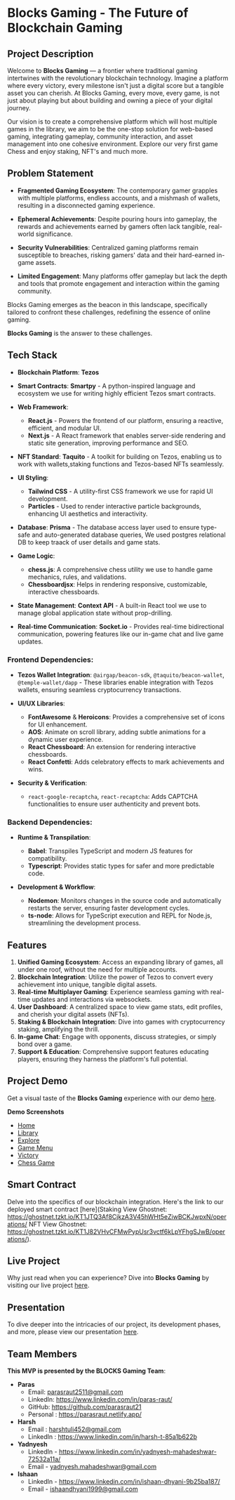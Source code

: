 # Blocks Gaming - The Future of Blockchain Gaming

## Project Description

Welcome to **Blocks Gaming** — a frontier where traditional gaming intertwines with the revolutionary blockchain technology. Imagine a platform where every victory, every milestone isn't just a digital score but a tangible asset you can cherish. At Blocks Gaming, every move, every game, is not just about playing but about building and owning a piece of your digital journey.

Our vision is to create a comprehensive platform which will host multiple games in the library, we aim to be the one-stop solution for web-based gaming, integrating gameplay, community interaction, and asset management into one cohesive environment. Explore our very first game Chess and enjoy staking, NFT's and much more.

## Problem Statement


- **Fragmented Gaming Ecosystem**: The contemporary gamer grapples with multiple platforms, endless accounts, and a mishmash of wallets, resulting in a disconnected gaming experience.

- **Ephemeral Achievements**: Despite pouring hours into gameplay, the rewards and achievements earned by gamers often lack tangible, real-world significance.

- **Security Vulnerabilities**: Centralized gaming platforms remain susceptible to breaches, risking gamers' data and their hard-earned in-game assets.

- **Limited Engagement**: Many platforms offer gameplay but lack the depth and tools that promote engagement and interaction within the gaming community.

Blocks Gaming emerges as the beacon in this landscape, specifically tailored to confront these challenges, redefining the essence of online gaming.


**Blocks Gaming** is the answer to these challenges.


## Tech Stack

- **Blockchain Platform**: **Tezos** 
  
- **Smart Contracts**: **Smartpy** - A python-inspired language and ecosystem we use for writing highly efficient Tezos smart contracts.
  
- **Web Framework**: 
    - **React.js** - Powers the frontend of our platform, ensuring a reactive, efficient, and modular UI.
    - **Next.js** - A React framework that enables server-side rendering and static site generation, improving performance and SEO.

- **NFT Standard**: **Taquito** - A toolkit for building on Tezos, enabling us to work with wallets,staking functions and Tezos-based NFTs seamlessly.

- **UI Styling**: 
    - **Tailwind CSS** - A utility-first CSS framework we use for rapid UI development.
    - **Particles** - Used to render interactive particle backgrounds, enhancing UI aesthetics and interactivity.

- **Database**: **Prisma** - The database access layer used to ensure type-safe and auto-generated database queries, We used postgres relational DB to keep traack of user details and game stats.

- **Game Logic**: 
  - **chess.js**: A comprehensive chess utility we use to handle game mechanics, rules, and validations.
  - **Chessboardjsx**: Helps in rendering responsive, customizable, interactive chessboards.

- **State Management**: **Context API** - A built-in React tool we use to manage global application state without prop-drilling.

- **Real-time Communication**: **Socket.io** - Provides real-time bidirectional communication, powering features like our in-game chat and live game updates.

### Frontend Dependencies:

- **Tezos Wallet Integration**: `@airgap/beacon-sdk`, `@taquito/beacon-wallet`, `@temple-wallet/dapp` - These libraries enable integration with Tezos wallets, ensuring seamless cryptocurrency transactions.

- **UI/UX Libraries**: 
  - **FontAwesome** & **Heroicons**: Provides a comprehensive set of icons for UI enhancement.
  - **AOS**: Animate on scroll library, adding subtle animations for a dynamic user experience.
  - **React Chessboard**: An extension for rendering interactive chessboards.
  - **React Confetti**: Adds celebratory effects to mark achievements and wins.

- **Security & Verification**:
  - `react-google-recaptcha`, `react-recaptcha`: Adds CAPTCHA functionalities to ensure user authenticity and prevent bots.

### Backend Dependencies:

- **Runtime & Transpilation**:
  - **Babel**: Transpiles TypeScript and modern JS features for compatibility.
  - **Typescript**: Provides static types for safer and more predictable code.
  
- **Development & Workflow**:
  - **Nodemon**: Monitors changes in the source code and automatically restarts the server, ensuring faster development cycles.
  - **ts-node**: Allows for TypeScript execution and REPL for Node.js, streamlining the development process.


## Features

1. **Unified Gaming Ecosystem**: Access an expanding library of games, all under one roof, without the need for multiple accounts.
2. **Blockchain Integration**: Utilize the power of Tezos to convert every achievement into unique, tangible digital assets.
3. **Real-time Multiplayer Gaming**: Experience seamless gaming with real-time updates and interactions via websockets.
4. **User Dashboard**: A centralized space to view game stats, edit profiles, and cherish your digital assets (NFTs).
5. **Staking & Blockchain Integration**: Dive into games with cryptocurrency staking, amplifying the thrill.
6. **In-game Chat**: Engage with opponents, discuss strategies, or simply bond over a game.
7. **Support & Education**: Comprehensive support features educating players, ensuring they harness the platform's full potential.

## Project Demo

Get a visual taste of the **Blocks Gaming** experience with our demo [here](https://drive.google.com/file/d/1tJ7PEndGZ4tJemGrV1VQlVLz_1f9ZZlY/view?usp=sharing). 

**Demo Screenshots**
  - [Home](https://github.com/ishaandhyani/TezAsia-2k23/blob/main/695650-U2Q38ZH2/Blocks%20Screenshots/home.png)
  - [Library](https://github.com/ishaandhyani/TezAsia-2k23/blob/main/695650-U2Q38ZH2/Blocks%20Screenshots/library.png)
  - [Explore](https://github.com/ishaandhyani/TezAsia-2k23/blob/main/695650-U2Q38ZH2/Blocks%20Screenshots/explore1.png)
  - [Game Menu](https://github.com/ishaandhyani/TezAsia-2k23/blob/main/695650-U2Q38ZH2/Blocks%20Screenshots/ingame2.png)
  - [Victory](https://github.com/ishaandhyani/TezAsia-2k23/blob/main/695650-U2Q38ZH2/Blocks%20Screenshots/victory.png)
  - [Chess Game](https://github.com/ishaandhyani/TezAsia-2k23/blob/main/695650-U2Q38ZH2/Blocks%20Screenshots/ingame4.png)

## Smart Contract

Delve into the specifics of our blockchain integration. Here's the link to our deployed smart contract [here](Staking View Ghostnet: https://ghostnet.tzkt.io/KT1JTQ3Af8CjkzA3V45hWHt5eZiwBCKJwpxN/operations/
NFT View Ghostnet: https://ghostnet.tzkt.io/KT1J82VHvCFMwPypUsr3vctf6kLpYFhgSJwB/operations/).

## Live Project

Why just read when you can experience? Dive into **Blocks Gaming** by visiting our live project [here](https://blocks-sand-kappa.vercel.app/). 

## Presentation

To dive deeper into the intricacies of our project, its development phases, and more, please view our presentation [here](https://docs.google.com/presentation/d/1S9rDeJi_wR9dXKZoZ7W68-JOA3p7CIBrcaYY6eB3dvg/edit?usp=sharing).

## Team Members

**This MVP is presented by the BLOCKS Gaming Team**:
- **Paras**
  - Email: parasraut2511@gmail.com
  - LinkedIn: https://www.linkedin.com/in/paras-raut/
  - GitHub: https://github.com/parasraut21
  - Personal : https://parasraut.netlify.app/
- **Harsh**
  - Email : harshtuli452@gmail.com
  - LinkedIn : https://www.linkedin.com/in/harsh-t-85a1b622b
- **Yadnyesh**
  - LinkedIn - https://www.linkedin.com/in/yadnyesh-mahadeshwar-72532a11a/
  - Email - yadnyesh.mahadeshwar@gmail.com
- **Ishaan**
  - LinkedIn - https://www.linkedin.com/in/ishaan-dhyani-9b25ba187/
  - Email - ishaandhyani1999@gmail.com



